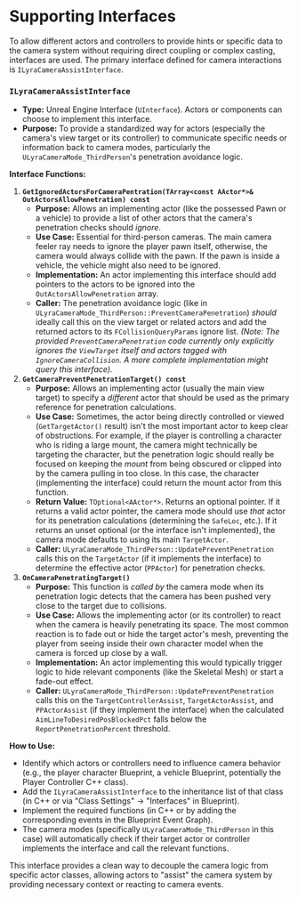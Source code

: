 # Supporting Interfaces

To allow different actors and controllers to provide hints or specific data to the camera system without requiring direct coupling or complex casting, interfaces are used. The primary interface defined for camera interactions is `ILyraCameraAssistInterface`.

### `ILyraCameraAssistInterface`

* **Type:** Unreal Engine Interface (`UInterface`). Actors or components can choose to implement this interface.
* **Purpose:** To provide a standardized way for actors (especially the camera's view target or its controller) to communicate specific needs or information back to camera modes, particularly the `ULyraCameraMode_ThirdPerson`'s penetration avoidance logic.

**Interface Functions:**

1. **`GetIgnoredActorsForCameraPentration(TArray<const AActor*>& OutActorsAllowPenetration) const`**
   * **Purpose:** Allows an implementing actor (like the possessed Pawn or a vehicle) to provide a list of other actors that the camera's penetration checks should _ignore_.
   * **Use Case:** Essential for third-person cameras. The main camera feeler ray needs to ignore the player pawn itself, otherwise, the camera would always collide with the pawn. If the pawn is inside a vehicle, the vehicle might also need to be ignored.
   * **Implementation:** An actor implementing this interface should add pointers to the actors to be ignored into the `OutActorsAllowPenetration` array.
   * **Caller:** The penetration avoidance logic (like in `ULyraCameraMode_ThirdPerson::PreventCameraPenetration`) _should_ ideally call this on the view target or related actors and add the returned actors to its `FCollisionQueryParams` ignore list. _(Note: The provided `PreventCameraPenetration` code currently only explicitly ignores the `ViewTarget` itself and actors tagged with `IgnoreCameraCollision`. A more complete implementation might query this interface)._
2. **`GetCameraPreventPenetrationTarget() const`**
   * **Purpose:** Allows an implementing actor (usually the main view target) to specify a _different_ actor that should be used as the primary reference for penetration calculations.
   * **Use Case:** Sometimes, the actor being directly controlled or viewed (`GetTargetActor()` result) isn't the most important actor to keep clear of obstructions. For example, if the player is controlling a character who is riding a large mount, the camera might technically be targeting the character, but the penetration logic should really be focused on keeping the _mount_ from being obscured or clipped into by the camera pulling in too close. In this case, the character (implementing the interface) could return the mount actor from this function.
   * **Return Value:** `TOptional<AActor*>`. Returns an optional pointer. If it returns a valid actor pointer, the camera mode should use _that_ actor for its penetration calculations (determining the `SafeLoc`, etc.). If it returns an unset optional (or the interface isn't implemented), the camera mode defaults to using its main `TargetActor`.
   * **Caller:** `ULyraCameraMode_ThirdPerson::UpdatePreventPenetration` calls this on the `TargetActor` (if it implements the interface) to determine the effective actor (`PPActor`) for penetration checks.
3. **`OnCameraPenetratingTarget()`**
   * **Purpose:** This function is _called by_ the camera mode when its penetration logic detects that the camera has been pushed very close to the target due to collisions.
   * **Use Case:** Allows the implementing actor (or its controller) to react when the camera is heavily penetrating its space. The most common reaction is to fade out or hide the target actor's mesh, preventing the player from seeing inside their own character model when the camera is forced up close by a wall.
   * **Implementation:** An actor implementing this would typically trigger logic to hide relevant components (like the Skeletal Mesh) or start a fade-out effect.
   * **Caller:** `ULyraCameraMode_ThirdPerson::UpdatePreventPenetration` calls this on the `TargetControllerAssist`, `TargetActorAssist`, and `PPActorAssist` (if they implement the interface) when the calculated `AimLineToDesiredPosBlockedPct` falls below the `ReportPenetrationPercent` threshold.

**How to Use:**

* Identify which actors or controllers need to influence camera behavior (e.g., the player character Blueprint, a vehicle Blueprint, potentially the Player Controller C++ class).
* Add the `ILyraCameraAssistInterface` to the inheritance list of that class (in C++ or via "Class Settings" -> "Interfaces" in Blueprint).
* Implement the required functions (in C++ or by adding the corresponding events in the Blueprint Event Graph).
* The camera modes (specifically `ULyraCameraMode_ThirdPerson` in this case) will automatically check if their target actor or controller implements the interface and call the relevant functions.

This interface provides a clean way to decouple the camera logic from specific actor classes, allowing actors to "assist" the camera system by providing necessary context or reacting to camera events.

